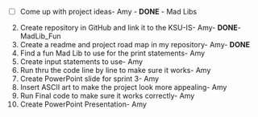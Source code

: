 - [ ]  Come up with project ideas- Amy - **DONE** - Mad Libs
2. Create repository in GitHub and link it to the KSU-IS- Amy- **DONE**- MadLib_Fun 
3. Create a readme and project road map in my repository- Amy- **DONE** 
4. Find a fun Mad Lib to use for the print statements- Amy
5. Create input statements to use- Amy
6. Run thru the code line by line to make sure it works- Amy
7. Create PowerPoint slide for sprint 3- Amy
8. Insert ASCII art to make the project look more appealing- Amy
9. Run Final code to make sure it works correctly- Amy
10. Create PowerPoint Presentation- Amy
